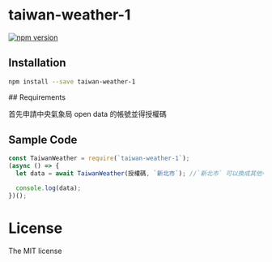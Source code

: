 # taiwan-weather-1

[![npm version](https://badge.fury.io/js/taiwan-weather-1.svg)](https://badge.fury.io/js/taiwan-weather-1)

## Installation

```bash
npm install --save taiwan-weather-1
```

##​​ Requirements

首先申請中央氣象局 open data 的帳號並得授權碼

## Sample Code

```js
const TaiwanWeather = require(`taiwan-weather-1`);
(async () => {
  let data = await TaiwanWeather(授權碼, `新北市`); //`新北市` 可以換成其他中央氣象局授受的城市名稱

  console.log(data);
})();
```

# License

The MIT license
